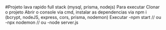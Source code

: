 #Projeto lava rapido full stack (mysql, prisma, nodejs)
Para executar 
Clonar o projeto 
Abrir o console via cmd, instalar as dependencias via npm i (bcrypt, nodeJS, express, cors, prisma, nodemon)
Executar
	-npm start // ou
	-npx nodemon // ou
	-node server.js
